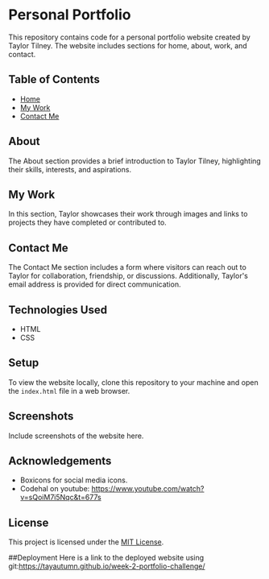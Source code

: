 # Personal Portfolio

This repository contains code for a personal portfolio website created by Taylor Tilney. The website includes sections for home, about, work, and contact.

## Table of Contents

- [Home](#home)
- [My Work](#work)
- [Contact Me](#contact)

## About

The About section provides a brief introduction to Taylor Tilney, highlighting their skills, interests, and aspirations.

## My Work

In this section, Taylor showcases their work through images and links to projects they have completed or contributed to.

## Contact Me

The Contact Me section includes a form where visitors can reach out to Taylor for collaboration, friendship, or discussions. Additionally, Taylor's email address is provided for direct communication.

## Technologies Used

- HTML
- CSS

## Setup

To view the website locally, clone this repository to your machine and open the `index.html` file in a web browser.

## Screenshots

Include screenshots of the website here.

## Acknowledgements

- Boxicons for social media icons.
- Codehal on youtube: https://www.youtube.com/watch?v=sQoiM7i5Nqc&t=677s

## License

This project is licensed under the [MIT License](LICENSE).

##Deployment
Here is a link to the deployed website using git:https://tayautumn.github.io/week-2-portfolio-challenge/